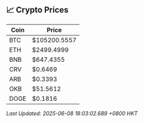 ## 📈 Crypto Prices

| Coin | Price |
| ---- | ----- |
| BTC | $105200.5557 |
| ETH | $2499.4999 |
| BNB | $647.4355 |
| CRV | $0.6469 |
| ARB | $0.3393 |
| OKB | $51.5612 |
| DOGE | $0.1816 |

_Last Updated: 2025-06-08 18:03:02.689 +0800 HKT_